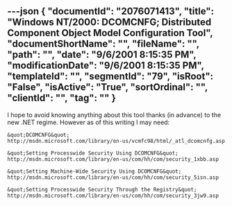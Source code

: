---json
{
  "documentId": "2076071413",
  "title": "Windows NT/2000: DCOMCNFG; Distributed Component Object Model Configuration Tool",
  "documentShortName": "",
  "fileName": "",
  "path": "",
  "date": "9/6/2001 8:15:35 PM",
  "modificationDate": "9/6/2001 8:15:35 PM",
  "templateId": "",
  "segmentId": "79",
  "isRoot": "False",
  "isActive": "True",
  "sortOrdinal": "",
  "clientId": "",
  "tag": ""
}
---

I hope to avoid knowing anything about this tool thanks (in advance) to the new .NET regime. However as of this writing I may need:

    &quot;DCOMCNFG&quot;
    http://msdn.microsoft.com/library/en-us/vcmfc98/html/_atl_dcomcnfg.asp

    &quot;Setting Processwide Security Using DCOMCNFG&quot;
    http://msdn.microsoft.com/library/en-us/com/hh/com/security_1xbb.asp

    &quot;Setting Machine-Wide Security Using DCOMCNFG&quot;
    http://msdn.microsoft.com/library/en-us/com/hh/com/security_5isn.asp

    &quot;Setting Processwide Security Through the Registry&quot;
    http://msdn.microsoft.com/library/en-us/com/hh/com/security_3jw9.asp
